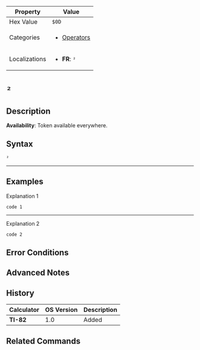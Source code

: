 | Property      | Value |
|---------------|-------|
| Hex Value     | `$0D`|
| Categories    | <ul><li>[Operators](<../categories/Operators.md>)</li></ul> |
| Localizations | <ul><li><b>FR</b>: `²`</li></ul> |

# `²`

## Description



<b>Availability</b>: Token available everywhere.

## Syntax
`²`

<hr>

## Examples

Explanation 1
```ti-basic
code 1
```
---
Explanation 2
```ti-basic
code 2
```

## Error Conditions


## Advanced Notes


## History
| Calculator | OS Version | Description |
|------------|------------|-------------|
| <b>TI-82</b> | 1.0 | Added

## Related Commands

    
